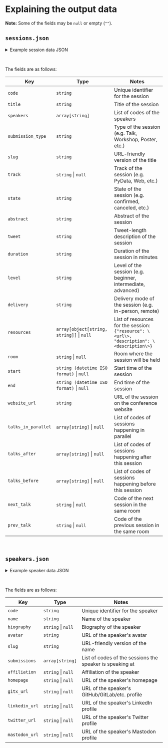 # Explaining the output data

**Note:** Some of the fields may be `null` or empty (`""`).

## `sessions.json`

<details>
<summary>Example session data JSON</summary>

```json
{
    "A1B2C3": {
        "code": "A1B2C3",
        "title": "Example talk",
        "speakers": [
        "B4D5E6",
        ...
        ],
        "submission_type": "Talk",
        "slug": "example-talk",
        "track": "Some Track",
        "state": "confirmed",
        "abstract": "This is an example talk. It is a great talk.",
        "tweet": "This is an example talk.",
        "duration": "60",
        "level": "intermediate",
        "delivery": "in-person",
        "resources": [
            {
                "resource": "https://example.com/notebook.ipynb",
                "description": "Notebook used in the talk"
            },
            {
                "resource": "https://www.youtube.com/watch?v=dQw4w9WgXcQ",
                "description": "Video of the robot in action"
            }
        ...
        ],
        "room": "South Hall 2A",
        "start": "2024-07-10T14:00:00+02:00",
        "end": "2024-07-10T15:00:00+02:00",
        "website_url": "https://ep2024.europython.eu/session/example-talk/",
        "talks_in_parallel": [
        "F7G8H9",
        ...
        ],
        "talks_after": [
        "I0J1K2",
        ...
        ],
        "talks_before": [
        "L3M4N5",
        ...
        ],
        "next_talk": "O6P7Q8",
        "prev_talk": "R9S0T1"
    },
}
```
</details>

&nbsp;

The fields are as follows:

| Key                 | Type                                      | Notes                                                         |
|---------------------|-------------------------------------------|---------------------------------------------------------------|
| `code`              | `string`                                  | Unique identifier for the session                             |
| `title`             | `string`                                  | Title of the session                                          |
| `speakers`          | `array[string]`                           | List of codes of the speakers                                 |
| `submission_type`   | `string`                                  | Type of the session (e.g. Talk, Workshop, Poster, etc.)       |
| `slug`              | `string`                                  | URL-friendly version of the title                             |
| `track`             | `string` \| `null`                        | Track of the session (e.g. PyData, Web, etc.)                 |
| `state`             | `string`                                  | State of the session (e.g. confirmed, canceled, etc.)         |
| `abstract`          | `string`                                  | Abstract of the session                                       |
| `tweet`             | `string`                                  | Tweet-length description of the session                       |
| `duration`          | `string`                                  | Duration of the session in minutes                            |
| `level`             | `string`                                  | Level of the session (e.g. beginner, intermediate, advanced)  |
| `delivery`          | `string`                                  | Delivery mode of the session (e.g. in-person, remote)         |
| `resources`         | `array[object[string, string]]` \| `null` | List of resources for the session: `{"resource": \<url\>, "description": \<description\>}` |
| `room`              | `string` \| `null`                        | Room where the session will be held                           |
| `start`             | `string (datetime ISO format)` \| `null`  | Start time of the session                                     |
| `end`               | `string (datetime ISO format)` \| `null`  | End time of the session                                       |
| `website_url`       | `string`                                  | URL of the session on the conference website                  |
| `talks_in_parallel` | `array[string]` \| `null`                 | List of codes of sessions happening in parallel               |
| `talks_after`       | `array[string]` \| `null`                 | List of codes of sessions happening after this session        |
| `talks_before`      | `array[string]` \| `null`                 | List of codes of sessions happening before this session       |
| `next_talk`         | `string` \| `null`                        | Code of the next session in the same room                     |
| `prev_talk`         | `string` \| `null`                        | Code of the previous session in the same room                 |

&nbsp;

## `speakers.json`

<details>
<summary>Example speaker data JSON</summary>

```json
{
  "B4D5E6": {
    "code": "B4D5E6",
    "name": "A Speaker",
    "biography": "Some bio",
    "avatar": "https://pretalx.com/media/avatars/picture.jpg",
    "slug": "a-speaker",
    "submissions": [
      "A1B2C3",
      ...
    ],
    "affiliation": "A Company",
    "homepage": "https://example.com",
    "gitx_url": "https://github.com/B4D5E6",
    "linkedin_url": "https://www.linkedin.com/in/B4D5E6",
    "mastodon_url": "https://mastodon.social/@B4D5E6",
    "twitter_url": "https://x.com/B4D5E6"
  },
  ...
}
```
</details>

&nbsp;

The fields are as follows:

| Key            | Type               | Notes                                                                 |
|----------------|--------------------|-----------------------------------------------------------------------|
| `code`         | `string`           | Unique identifier for the speaker                                     |
| `name`         | `string`           | Name of the speaker                                                   |
| `biography`    | `string` \| `null` | Biography of the speaker                                              |
| `avatar`       | `string`           | URL of the speaker's avatar                                           |
| `slug`         | `string`           | URL-friendly version of the name                                      |
| `submissions`  | `array[string]`    | List of codes of the sessions the speaker is speaking at              |
| `affiliation`  | `string` \| `null` | Affiliation of the speaker                                            |
| `homepage`     | `string` \| `null` | URL of the speaker's homepage                                         |
| `gitx_url`     | `string` \| `null` | URL of the speaker's GitHub/GitLab/etc. profile                       |
| `linkedin_url` | `string` \| `null` | URL of the speaker's LinkedIn profile                                 |
| `twitter_url`  | `string` \| `null` | URL of the speaker's Twitter profile                                  |
| `mastodon_url` | `string` \| `null` | URL of the speaker's Mastodon profile                                 |
